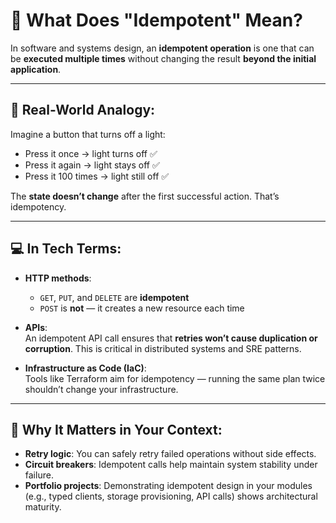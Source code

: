 # 🔁 What Does "Idempotent" Mean?

In software and systems design, an **idempotent operation** is one that can be **executed multiple times** without changing the result **beyond the initial application**.

---

## 🧠 Real-World Analogy:

Imagine a button that turns off a light:

- Press it once → light turns off ✅
- Press it again → light stays off ✅
- Press it 100 times → light still off ✅

The **state doesn’t change** after the first successful action. That’s idempotency.

---

## 💻 In Tech Terms:

- **HTTP methods**:

  - `GET`, `PUT`, and `DELETE` are **idempotent**
  - `POST` is **not** — it creates a new resource each time

- **APIs**:  
  An idempotent API call ensures that **retries won’t cause duplication or corruption**. This is critical in distributed systems and SRE patterns.

- **Infrastructure as Code (IaC)**:  
  Tools like Terraform aim for idempotency — running the same plan twice shouldn’t change your infrastructure.

---

## 🔧 Why It Matters in Your Context:

- **Retry logic**: You can safely retry failed operations without side effects.
- **Circuit breakers**: Idempotent calls help maintain system stability under failure.
- **Portfolio projects**: Demonstrating idempotent design in your modules (e.g., typed clients, storage provisioning, API calls) shows architectural maturity.
